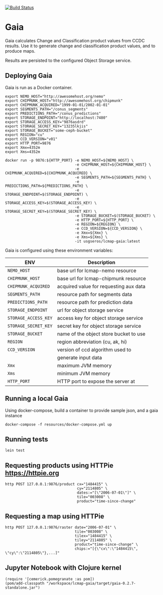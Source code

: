 [![Build Status](https://travis-ci.org/USGS-EROS/lcmap-gaia.svg?branch=develop)](https://travis-ci.org/USGS-EROS/lcmap-gaia)

# Gaia

Gaia calculates Change and Classification product values from CCDC results.
Use it to generate change and classification product values, and to produce maps.

Results are persisted to the configured Object Storage service.


## Deploying Gaia

Gaia is run as a Docker container. 

```
export NEMO_HOST="http://awesomehost.org/nemo"
export CHIPMUNK_HOST="http://awesomehost.org/chipmunk"
export CHIPMUNK_ACQUIRED="1999-01-01/2002-01-01"
export SEGMENTS_PATH="/conus_segments"
export PREDICTIONS_PATH="/conus_predictions"
export STORAGE_ENDPOINT="http://localhost:7480"
export STORAGE_ACCESS_KEY="9876asdrd"
export STORAGE_SECRET_KEY="13235lkjis"
export STORAGE_BUCKET="some-ceph-bucket"
export REGION="cu"
export CCD_VERSION="v01"
export HTTP_PORT=9876
export Xmx=4352m
export Xms=4352m

docker run -p 9876:${HTTP_PORT} -e NEMO_HOST=${NEMO_HOST} \
                                -e CHIPMUNK_HOST=${CHIPMUNK_HOST} \
                                -e CHIPMUNK_ACQUIRED=${CHIPMUNK_ACQUIRED} \
                                -e SEGMENTS_PATH=${SEGMENTS_PATH} \
                                -e PREDICTIONS_PATH=${PREDICTIONS_PATH} \
                                -e STORAGE_ENDPOINT=$(STORAGE_ENDPOINT) \
                                -e STORAGE_ACCESS_KEY=$(STORAGE_ACCESS_KEY) \
                                -e STORAGE_SECRET_KEY=$(STORAGE_SECRET_KEY) \
                                -e STORAGE_BUCKET=$(STORAGE_BUCKET) \
                                -e HTTP_PORT=${HTTP_PORT} \
                                -e REGION=${REGION} \
                                -e CCD_VERSION=${CCD_VERSION} \
                                -e Xmx=${Xmx} \
                                -e Xms=${Xms} \
                                -it usgseros/lcmap-gaia:latest
```

Gaia is configured using these environment variables:

| ENV                  | Description                            |
|----------------------|----------------------------------------|
| `NEMO_HOST`          | base url for lcmap-nemo resource       |
| `CHIPMUNK_HOST`      | base url for lcmap-chipmunk resource   |
| `CHIPMUNK_ACQUIRED`  | acquired value for requesting aux data |
| `SEGMENTS_PATH`      | resource path for segments data        |
| `PREDICTIONS_PATH`   | resource path for prediction data      |
| `STORAGE_ENDPOINT`   | url for object storage service         |
| `STORAGE_ACCESS_KEY` | access key for object storage service  |
| `STORAGE_SECRET_KEY` | secret key for object storage service  |
| `STORAGE_BUCKET`     | name of the object store bucket to use | 
| `REGION`             | region abbreviation (cu, ak, hi)       |
| `CCD_VERSION`        | version of ccd algorithm used to       |
|                      | generate input data                    |
| `Xmx`                | maximum JVM memory                     |
| `Xms`                | minimum JVM memory                     |
| `HTTP_PORT`          | HTTP port to expose the server at      |

## Running a local Gaia

Using docker-compose, build a container to provide sample json, and a gaia instance

```
docker-compose -f resources/docker-compose.yml up

```

## Running tests

```
lein test
```

## Requesting products using HTTPie https://httpie.org
```
http POST 127.0.0.1:9876/product cx="1484415" \
                                 cy="2114805" \
                                 dates:="[\"2006-07-01\"]" \
                                 tile="003008" \
                                 product="time-since-change"
```

## Requesting a map using HTTPie
```
http POST 127.0.0.1:9876/raster date="2006-07-01" \
                                tile="003008" \
                                tilex="1484415" \
                                tiley="2114805" \
                                product="time-since-change" \
                                chips:="[{\"cx\":\"1484415\", \"cy\":\"2114805\"},...]"
```

## Jupyter Notebook with Clojure kernel
```
(require '[cemerick.pomegranate :as pom])
(pom/add-classpath "/workspace/lcmap-gaia/target/gaia-0.2.7-standalone.jar")
```
